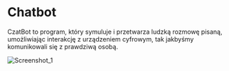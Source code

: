 # Chatbot
CzatBot to program, który symuluje i przetwarza ludzką rozmowę pisaną, umożliwiając interakcję z urządzeniem cyfrowym, tak jakbyśmy komunikowali się z prawdziwą osobą.


![Screenshot_1](https://user-images.githubusercontent.com/80586826/169660362-fcbeb70a-d940-443a-813e-4d464c43254f.png)
